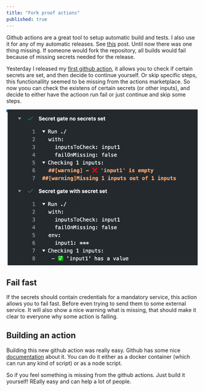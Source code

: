 ```yaml
---
title: "Fork proof actions"
published: true
---
```


Github actions are a great tool to setup automatic build and tests. I also use it for any of my automatic releases. See [this](https://svrooij.nl/2020/06/automate-your-release-with-github-actions/) post.
Until now there was one thing missing. If someone would fork the repository, all builds would fail because of missing secrets needed for the release.

Yesterday I released my [first github action](https://github.com/svrooij/secret-gate-action), it allows you to check if certain secrets are set, and then decide to continue yourself. Or skip specific steps, this functionallity seemed to be missing from the actions marketplace. So now yoou can check the existens of certain secrets (or other inputs), and decide to either have the actioon run fail or just continue and skip some steps.

![Screenshot action result](/assets/images/2020-07-08_github-action-result.png)

## Fail fast

If the secrets should contain credentials for a mandatory service, this action allows you to fail fast. Before even trying to send them to some external service.
It will also show a nice warning what is missing, that should make it clear to everyone why some action is failing.

## Building an action

Building this new github action was really easy. Github has some nice [documentation](https://docs.github.com/en/actions/creating-actions/creating-a-javascript-action) about it. You can do it either as a docker container (which can run any kind of script) or as a node script.

So if you feel something is missing from the github actions. Just build it yourself! REally easy and can help a lot of people.
